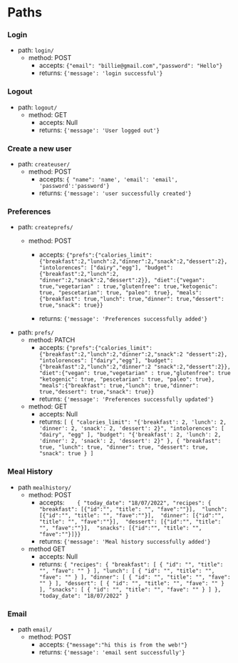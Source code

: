 # Paths 

### Login
- path: `login/`
    - method: POST
        - accepts: `{"email": "billie@gmail.com","password": "Hello"}`
        - returns: `{'message': 'login successful'}`
### Logout
- path: `logout/`
    - method: GET
        - accepts: Null
        - returns: `{'message': 'User logged out'}`

### Create a new user
- path: `createuser/`
    - method: POST
        - accepts: `{ "name": 'name', 'email': 'email', 'password':'password'}`
        - returns: `{'message': 'user successfully created'}`
        <!-- update password/email  stretch goal -->
### Preferences
- path: `createprefs/`
    - method: POST

        - accepts: `{"prefs":{"calories_limit": {"breakfast":2,"lunch":2,"dinner":2,"snack":2,"dessert":2}, "intolorences": ["dairy","egg"], "budget": {"breakfast":2,"lunch":2, "dinner":2,"snack":2,"dessert":2}}, "diet":{"vegan": true,"vegetarian" : true,"glutenfree": true,"ketogenic": true, "pescetarian": true, "paleo": true}, "meals":{"breakfast": true,"lunch": true,"dinner": true,"dessert": true,"snack": true}}`

        - returns: `{'message': 'Preferences successfully added'}`
- path: `prefs/`
    - method: PATCH 
        - accepts: `{"prefs":{"calories_limit": {"breakfast":2,"lunch":2,"dinner":2,"snack":2 "dessert":2}, "intolorences": ["dairy","egg"], "budget": {"breakfast":2,"lunch":2,"dinner":2 "snack":2,"dessert":2}}, "diet":{"vegan": true,"vegetarian" : true,"glutenfree": true "ketogenic": true, "pescetarian": true, "paleo": true}, "meals":{"breakfast": true,"lunch": true,"dinner": true,"dessert": true,"snack": true}}`
        - returns: `{'message': 'Preferences successfully updated'}`
    - method: GET
        - accepts: Null
        - returns: `[
  {
    "calories_limit": "{'breakfast': 2, 'lunch': 2, 'dinner': 2, 'snack': 2, 'dessert': 2}",
    "intolorences": [
      "dairy",
      "egg"
    ],
    "budget": "{'breakfast': 2, 'lunch': 2, 'dinner': 2, 'snack': 2, 'dessert': 2}"
  },
  {
    "breakfast": true,
    "lunch": true,
    "dinner": true,
    "dessert": true,
    "snack": true
  }
]`


### Meal History
- path `mealhistory/`
    - method: POST
        - accepts:`    {
      "today_date": "18/07/2022",
      "recipes": {
        "breakfast": [{"id":"", "title": "", "fave":""}], 
         "lunch": [{"id":"", "title": "", "fave":""}], 
        "dinner": [{"id":"", "title": "", "fave":""}], 
         "dessert": [{"id":"", "title": "", "fave":""}], 
         "snacks": [{"id":"", "title": "", "fave":""}]}}`
        - returns: `{'message': 'Meal history successfully added'}`
    - method GET
        - accepts: Null
        - returns: `{
    "recipes": {
      "breakfast": [
        {
          "id": "",
          "title": "",
          "fave": ""
        }
      ],
      "lunch": [
        {
          "id": "",
          "title": "",
          "fave": ""
        }
      ],
      "dinner": [
        {
          "id": "",
          "title": "",
          "fave": ""
        }
      ],
      "dessert": [
        {
          "id": "",
          "title": "",
          "fave": ""
        }
      ],
      "snacks": [
        {
          "id": "",
          "title": "",
          "fave": ""
        }
      ]
    },
    "today_date": "18/07/2022"
  }`
        <!-- datetime to accept a string -->

### Email
- path `email/`
    - method: POST
        - accepts: `{"message":"hi this is from the web!"}`
        - returns: `{'message': 'email sent successfully'}`

